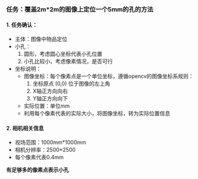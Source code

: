 ### 任务：覆盖2m*2m的图像上定位一个5mm的孔的方法
#### 1. 任务确认：    
- 主体：图像中物品定位
- 小孔：
    1. 圆形，考虑圆心坐标代表小孔位置
    2. 小孔比较小，考虑像素情况，是否可行
- 坐标说明：
    - 图像坐标：每个像素点是一个单位坐标，遵循opencv的图像坐标系规则：
        1. 坐标原点 (0,0) 位于图像的左上角
        2. X轴正方向向右
        3. Y轴正方向向下
    - 实际位置：单位mm
    - 利用每个像素代表的实际大小，将图像坐标，转为实际位置信息

#### 2. 相机相关信息
- 视场范围：1000mm*1000mm
- 相机分辨率：2500*2500
- 每个像素代表0.4mm

**有足够多的像素点表示小孔**